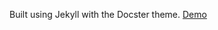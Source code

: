 Built using Jekyll with the Docster theme. [Demo](http://digitalmind.ch/themes/docster-jekyll-theme/demo/)
